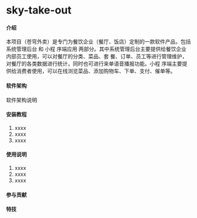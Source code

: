 # sky-take-out

#### 介绍
本项目（苍穹外卖）是专门为餐饮企业（餐厅、饭店）定制的一款软件产品，包括 系统管理后台 和 小程
序端应用 两部分。其中系统管理后台主要提供给餐饮企业内部员工使用，可以对餐厅的分类、菜品、套
餐、订单、员工等进行管理维护，对餐厅的各类数据进行统计，同时也可进行来单语音播报功能。小程
序端主要提供给消费者使用，可以在线浏览菜品、添加购物车、下单、支付、催单等。

#### 软件架构
软件架构说明


#### 安装教程

1.  xxxx
2.  xxxx
3.  xxxx

#### 使用说明

1.  xxxx
2.  xxxx
3.  xxxx

#### 参与贡献



#### 特技


